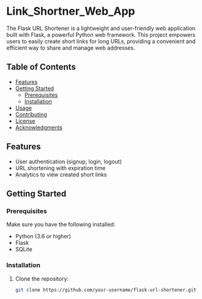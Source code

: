 # Link_Shortner_Web_App
The Flask URL Shortener is a lightweight and user-friendly web application built with Flask, a powerful Python web framework. This project empowers users to easily create short links for long URLs, providing a convenient and efficient way to share and manage web addresses.



## Table of Contents

- [Features](#features)
- [Getting Started](#getting-started)
  - [Prerequisites](#prerequisites)
  - [Installation](#installation)
- [Usage](#usage)
- [Contributing](#contributing)
- [License](#license)
- [Acknowledgments](#acknowledgments)

## Features

- User authentication (signup, login, logout)
- URL shortening with expiration time
- Analytics to view created short links

## Getting Started

### Prerequisites

Make sure you have the following installed:

- Python (3.6 or higher)
- Flask
- SQLite

### Installation

1. Clone the repository:

   ```bash
   git clone https://github.com/your-username/flask-url-shortener.git
